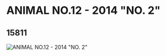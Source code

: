 # ANIMAL NO.12 - 2014 "NO. 2"
## 15811
![ANIMAL NO.12 - 2014 "NO. 2"](https://lc-www-live-s.legocdn.com/media/bricks/5/2/6055323.jpg)